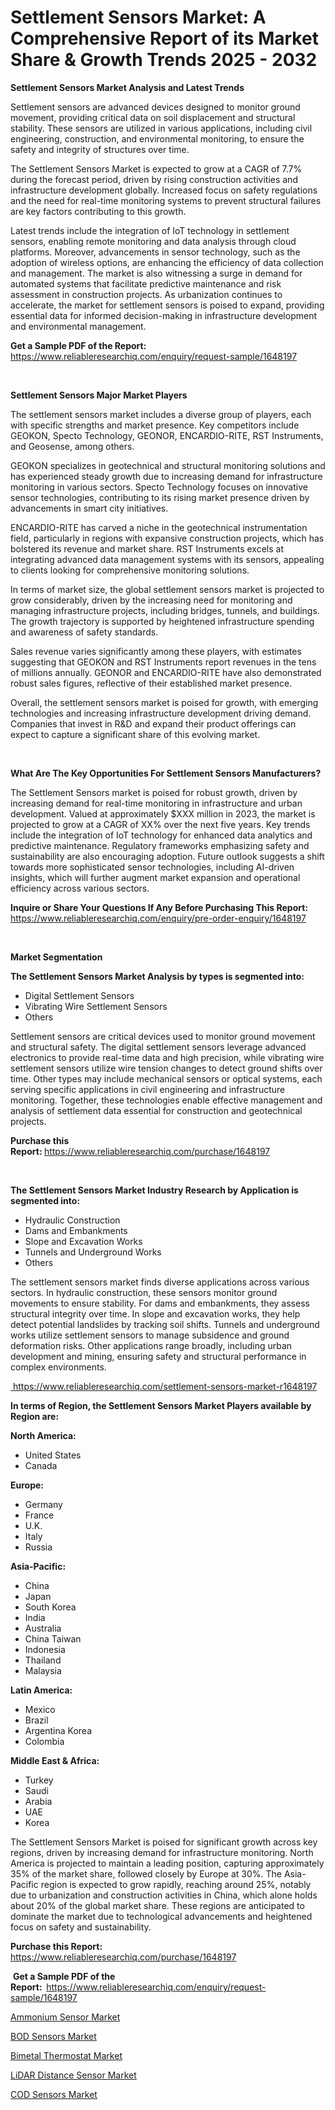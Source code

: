 <p><h1>Settlement Sensors Market: A Comprehensive Report of its Market Share & Growth Trends 2025 - 2032</h1></p><p><strong>Settlement Sensors Market Analysis and Latest Trends</strong></p>
<p><p>Settlement sensors are advanced devices designed to monitor ground movement, providing critical data on soil displacement and structural stability. These sensors are utilized in various applications, including civil engineering, construction, and environmental monitoring, to ensure the safety and integrity of structures over time. </p><p>The Settlement Sensors Market is expected to grow at a CAGR of 7.7% during the forecast period, driven by rising construction activities and infrastructure development globally. Increased focus on safety regulations and the need for real-time monitoring systems to prevent structural failures are key factors contributing to this growth. </p><p>Latest trends include the integration of IoT technology in settlement sensors, enabling remote monitoring and data analysis through cloud platforms. Moreover, advancements in sensor technology, such as the adoption of wireless options, are enhancing the efficiency of data collection and management. The market is also witnessing a surge in demand for automated systems that facilitate predictive maintenance and risk assessment in construction projects. As urbanization continues to accelerate, the market for settlement sensors is poised to expand, providing essential data for informed decision-making in infrastructure development and environmental management.</p></p>
<p><strong>Get a Sample PDF of the Report:&nbsp;</strong> <a href="https://www.reliableresearchiq.com/enquiry/request-sample/1648197?utm_campaign=973&utm_medium=2&utm_source=Github&utm_content=ia&utm_term=11042025&utm_id=settlement-sensors">https://www.reliableresearchiq.com/enquiry/request-sample/1648197</a></p>
<p>&nbsp;</p>
<p><strong>Settlement Sensors Major Market Players</strong></p>
<p><p>The settlement sensors market includes a diverse group of players, each with specific strengths and market presence. Key competitors include GEOKON, Specto Technology, GEONOR, ENCARDIO-RITE, RST Instruments, and Geosense, among others. </p><p>GEOKON specializes in geotechnical and structural monitoring solutions and has experienced steady growth due to increasing demand for infrastructure monitoring in various sectors. Specto Technology focuses on innovative sensor technologies, contributing to its rising market presence driven by advancements in smart city initiatives.</p><p>ENCARDIO-RITE has carved a niche in the geotechnical instrumentation field, particularly in regions with expansive construction projects, which has bolstered its revenue and market share. RST Instruments excels at integrating advanced data management systems with its sensors, appealing to clients looking for comprehensive monitoring solutions.</p><p>In terms of market size, the global settlement sensors market is projected to grow considerably, driven by the increasing need for monitoring and managing infrastructure projects, including bridges, tunnels, and buildings. The growth trajectory is supported by heightened infrastructure spending and awareness of safety standards.</p><p>Sales revenue varies significantly among these players, with estimates suggesting that GEOKON and RST Instruments report revenues in the tens of millions annually. GEONOR and ENCARDIO-RITE have also demonstrated robust sales figures, reflective of their established market presence.</p><p>Overall, the settlement sensors market is poised for growth, with emerging technologies and increasing infrastructure development driving demand. Companies that invest in R&D and expand their product offerings can expect to capture a significant share of this evolving market.</p></p>
<p>&nbsp;</p>
<p><strong>What Are The Key Opportunities For Settlement Sensors Manufacturers?</strong></p>
<p><p>The Settlement Sensors market is poised for robust growth, driven by increasing demand for real-time monitoring in infrastructure and urban development. Valued at approximately $XXX million in 2023, the market is projected to grow at a CAGR of XX% over the next five years. Key trends include the integration of IoT technology for enhanced data analytics and predictive maintenance. Regulatory frameworks emphasizing safety and sustainability are also encouraging adoption. Future outlook suggests a shift towards more sophisticated sensor technologies, including AI-driven insights, which will further augment market expansion and operational efficiency across various sectors.</p></p>
<p><strong>Inquire or Share Your Questions If Any Before Purchasing This Report:</strong> <a href="https://www.reliableresearchiq.com/enquiry/pre-order-enquiry/1648197?utm_campaign=973&utm_medium=2&utm_source=Github&utm_content=ia&utm_term=11042025&utm_id=settlement-sensors">https://www.reliableresearchiq.com/enquiry/pre-order-enquiry/1648197</a></p>
<p>&nbsp;</p>
<p><strong>Market Segmentation</strong></p>
<p><strong>The Settlement Sensors Market Analysis by types is segmented into:</strong></p>
<p><ul><li>Digital Settlement Sensors</li><li>Vibrating Wire Settlement Sensors</li><li>Others</li></ul></p>
<p><p>Settlement sensors are critical devices used to monitor ground movement and structural safety. The digital settlement sensors leverage advanced electronics to provide real-time data and high precision, while vibrating wire settlement sensors utilize wire tension changes to detect ground shifts over time. Other types may include mechanical sensors or optical systems, each serving specific applications in civil engineering and infrastructure monitoring. Together, these technologies enable effective management and analysis of settlement data essential for construction and geotechnical projects.</p></p>
<p><strong>Purchase this Report:&nbsp;</strong><a href="https://www.reliableresearchiq.com/purchase/1648197?utm_campaign=973&utm_medium=2&utm_source=Github&utm_content=ia&utm_term=11042025&utm_id=settlement-sensors">https://www.reliableresearchiq.com/purchase/1648197</a></p>
<p>&nbsp;</p>
<p><strong>The Settlement Sensors Market Industry Research by Application is segmented into:</strong></p>
<p><ul><li>Hydraulic Construction</li><li>Dams and Embankments</li><li>Slope and Excavation Works</li><li>Tunnels and Underground Works</li><li>Others</li></ul></p>
<p><p>The settlement sensors market finds diverse applications across various sectors. In hydraulic construction, these sensors monitor ground movements to ensure stability. For dams and embankments, they assess structural integrity over time. In slope and excavation works, they help detect potential landslides by tracking soil shifts. Tunnels and underground works utilize settlement sensors to manage subsidence and ground deformation risks. Other applications range broadly, including urban development and mining, ensuring safety and structural performance in complex environments.</p></p>
<p><a href="https://www.reliableresearchiq.com/settlement-sensors-market-r1648197?utm_campaign=973&utm_medium=2&utm_source=Github&utm_content=ia&utm_term=11042025&utm_id=settlement-sensors">&nbsp;https://www.reliableresearchiq.com/settlement-sensors-market-r1648197</a></p>
<p><strong>In terms of Region, the Settlement Sensors Market Players available by Region are:</strong></p>
<p>
    <p> <strong> North America: </strong>
        <ul>
            <li>United States</li>
            <li>Canada</li>
        </ul>
        </p> 
    <p> <strong> Europe: </strong>
        <ul>
            <li>Germany</li>
            <li>France</li>
            <li>U.K.</li>
            <li>Italy</li>
            <li>Russia</li>
        </ul>
        </p> 
    <p> <strong> Asia-Pacific: </strong>
        <ul>
            <li>China</li>
            <li>Japan</li>
            <li>South Korea</li>
            <li>India</li>
            <li>Australia</li>
            <li>China Taiwan</li>
            <li>Indonesia</li>
            <li>Thailand</li>
            <li>Malaysia</li>
        </ul>
        </p> 
    <p> <strong> Latin America: </strong>
        <ul>
            <li>Mexico</li>
            <li>Brazil</li>
            <li>Argentina Korea</li>
            <li>Colombia</li>
        </ul>
        </p> 
    <p> <strong> Middle East & Africa: </strong>
        <ul>
            <li>Turkey</li>
            <li>Saudi</li>
            <li>Arabia</li>
            <li>UAE</li>
            <li>Korea</li>
        </ul>
    </p>
    </p>
<p><p>The Settlement Sensors Market is poised for significant growth across key regions, driven by increasing demand for infrastructure monitoring. North America is projected to maintain a leading position, capturing approximately 35% of the market share, followed closely by Europe at 30%. The Asia-Pacific region is expected to grow rapidly, reaching around 25%, notably due to urbanization and construction activities in China, which alone holds about 20% of the global market share. These regions are anticipated to dominate the market due to technological advancements and heightened focus on safety and sustainability.</p></p>
<p><strong>Purchase this Report: </strong><a href="https://www.reliableresearchiq.com/purchase/1648197?utm_campaign=973&utm_medium=2&utm_source=Github&utm_content=ia&utm_term=11042025&utm_id=settlement-sensors">https://www.reliableresearchiq.com/purchase/1648197</a></p>
<p>&nbsp;<strong>Get a Sample PDF of the Report:&nbsp;&nbsp;</strong><a href="https://www.reliableresearchiq.com/enquiry/request-sample/1648197?utm_campaign=973&utm_medium=2&utm_source=Github&utm_content=ia&utm_term=11042025&utm_id=settlement-sensors">https://www.reliableresearchiq.com/enquiry/request-sample/1648197</a></p>
<p><strong></strong></p>
<p><p><a href="https://github.com/aidelndasse/Market-Research-Report-List-1/blob/main/ammonium-sensor-market.md?utm_campaign=973&utm_medium=2&utm_source=Github&utm_content=ia&utm_term=11042025&utm_id=settlement-sensors">Ammonium Sensor Market</a></p><p><a href="https://github.com/amoakuolaopa/Market-Research-Report-List-1/blob/main/bod-sensors-market.md?utm_campaign=973&utm_medium=2&utm_source=Github&utm_content=ia&utm_term=11042025&utm_id=settlement-sensors">BOD Sensors Market</a></p><p><a href="https://github.com/shirlantosx7/Market-Research-Report-List-1/blob/main/bimetal-thermostat-market.md?utm_campaign=973&utm_medium=2&utm_source=Github&utm_content=ia&utm_term=11042025&utm_id=settlement-sensors">Bimetal Thermostat Market</a></p><p><a href="https://github.com/ziwersekos/Market-Research-Report-List-1/blob/main/lidar-distance-sensor-market.md?utm_campaign=973&utm_medium=2&utm_source=Github&utm_content=ia&utm_term=11042025&utm_id=settlement-sensors">LiDAR Distance Sensor Market</a></p><p><a href="https://github.com/ivvrgibi/Market-Research-Report-List-1/blob/main/cod-sensors-market.md?utm_campaign=973&utm_medium=2&utm_source=Github&utm_content=ia&utm_term=11042025&utm_id=settlement-sensors">COD Sensors Market</a></p></p>
